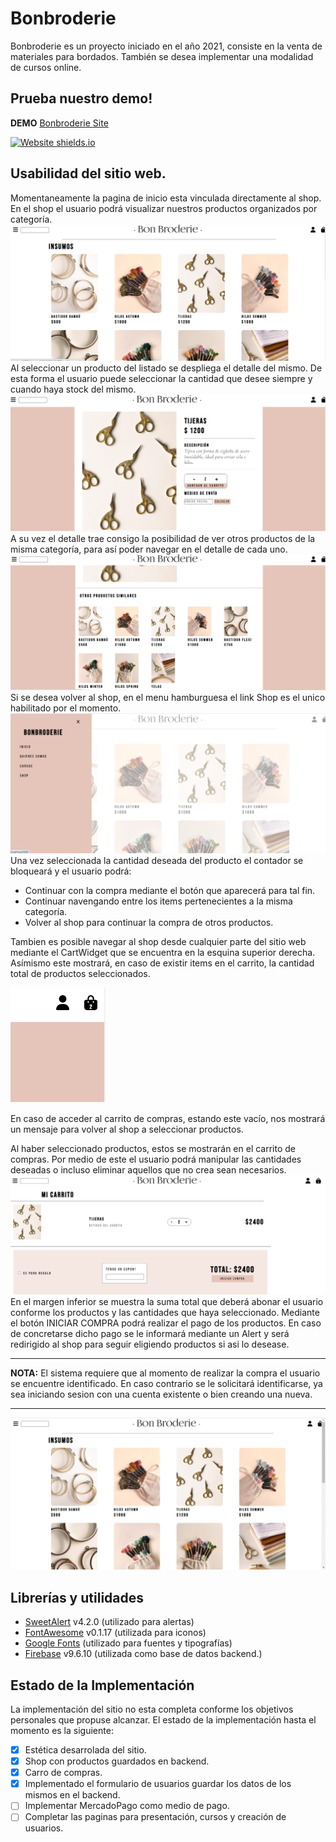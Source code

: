 # Bonbroderie

Bonbroderie es un proyecto iniciado en el año 2021, consiste en la venta de materiales para bordados.
También se desea implementar una modalidad de cursos online.

## Prueba nuestro demo!

**DEMO** 
[Bonbroderie Site](http://bonbroderie.netlify.app)

[![Website shields.io](https://img.shields.io/website-up-down-green-red/http/shields.io.svg)](http://bonbroderie.netlify.app)


## Usabilidad del sitio web.

Momentaneamente la pagina de inicio esta vinculada directamente al shop.
En el shop el usuario podrá visualizar nuestros productos organizados por categoría.
![Imagen del Shop](markdown/Shop.png)
Al seleccionar un producto del listado se despliega el detalle del mismo. De esta forma el usuario puede seleccionar la cantidad que desee siempre y cuando haya stock del mismo.
![Imagen de detalle](markdown/Detalle.png)
A su vez el detalle trae consigo la posibilidad de ver otros productos de la misma categoría, para así poder navegar en el detalle de cada uno.
![Imagen de similares](markdown/Similares.png)
Si se desea volver al shop, en el menu hamburguesa el link Shop es el unico habilitado por el momento.
![Imagen del menu](markdown/Menu.png)
Una vez seleccionada la cantidad deseada del producto el contador se bloqueará y el usuario podrá:

* Continuar con la compra mediante el botón que aparecerá para tal fin.
* Continuar navengando entre los items pertenecientes a la misma categoría.
* Volver al shop para continuar la compra de otros productos.

Tambien es posible navegar al shop desde cualquier parte del sitio web mediante el CartWidget que se encuentra en la esquina superior derecha. Asímismo este mostrará, en caso de existir items en el carrito, la cantidad total de productos seleccionados.

![Iamgen del CartWidget](markdown/CartWidget.png)

En caso de acceder al carrito de compras, estando este vacío, nos mostrará un mensaje para volver al shop a seleccionar productos.

Al haber seleccionado productos, estos se mostrarán en el carrito de compras. Por medio de este el usuario podrá manipular las cantidades deseadas o incluso eliminar aquellos que no crea sean necesarios.
![Imagen del Carrito](markdown/Carrito.png)
En el margen inferior se muestra la suma total que deberá abonar el usuario conforme los productos y las cantidades que haya seleccionado. Mediante el botón INICIAR COMPRA podrá realizar el pago de los productos.
En caso de concretarse dicho pago se le informará mediante un Alert y será redirigido al shop para seguir eligiendo productos si asi lo desease.

******
**NOTA:**
El sistema requiere que al momento de realizar la compra el usuario se encuentre identificado. En caso contrario se le solicitará identificarse, ya sea iniciando sesion con una cuenta existente o bien creando una nueva.
****


![Gif Shop](markdown/gif/GIF-Shop-BonBroderie.gif)



## Librerías y utilidades

* [SweetAlert](https://sweetalert2.github.io/recipe-gallery/sweetalert2-react.html "Link SweetAlert") v4.2.0 (utilizado para alertas)
* [FontAwesome](https://fontawesome.com/ "Link FontAwesome") v0.1.17 (utilizada para iconos)
* [Google Fonts](https://fonts.google.com/ "Link Google Fonts") (utilizado para fuentes y tipografías)
* [Firebase](https://firebase.google.com/products/firestore?gclid=CjwKCAjwi6WSBhA-EiwA6Niok7uNcjErA_kbiQ9whaoKua7WSBDyUdOMGS-l0SMWZFs6Dq-8--uaKxoCiBkQAvD_BwE&gclsrc=aw.ds "Link Firebase") v9.6.10 (utilizada como base de datos backend.)

## Estado de la Implementación

La implementación del sitio no esta completa conforme los objetivos personales que propuse alcanzar. El estado de la implementación hasta el momento es la siguiente:

- [x] Estética desarrolada del sitio.
- [x] Shop con productos guardados en backend.
- [x] Carro de compras.
- [x] Implementado el formulario de usuarios guardar los datos de los mismos en el backend.
- [ ] Implementar MercadoPago como medio de pago.
- [ ] Completar las paginas para presentación, cursos y creación de usuarios.

[^1]: volver al inicio.

